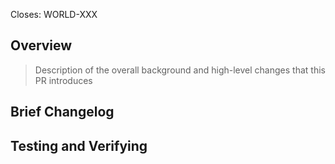 Closes: WORLD-XXX

## Overview

> Description of the overall background and high-level changes that this PR introduces

<!---
Example: This pull request improves documentation of area A by adding ...
--->

## Brief Changelog

<!---
Example:
- The metadata is stored in the blob store on job creation time as a persistent artifact
- Deployments RPC transmits only the blob storage reference
- Daemons retrieve the RPC data from the blob cache
--->

## Testing and Verifying

<!---
Pick one of the following options:

- This change is a trivial rework/code cleanup without any test coverage.

- This change is already covered by existing tests, such as <describe test>.

- This change added tests and can be verified as follows:
    - Added unit test that validates ...
    - Added integration tests for end-to-end deployment with ...
    - Extended integration test for ...
    - Manually verified the change by ...
--->
